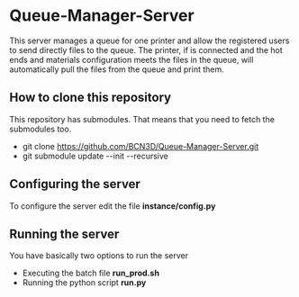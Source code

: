 # Queue-Manager-Server
This server manages a queue for one printer and allow the registered users to send directly files to the queue.
The printer, if is connected and the hot ends and materials configuration meets the files in the queue, will automatically pull the files from the queue and print them.

## How to clone this repository
This repository has submodules. That means that you need to fetch the submodules too.
  - git clone https://github.com/BCN3D/Queue-Manager-Server.git
  - git submodule update --init --recursive


## Configuring the server
To configure the server edit the file **instance/config.py**

## Running the server
You have basically two options to run the server
  - Executing the batch file **run_prod.sh**
  - Running the python script **run.py**
